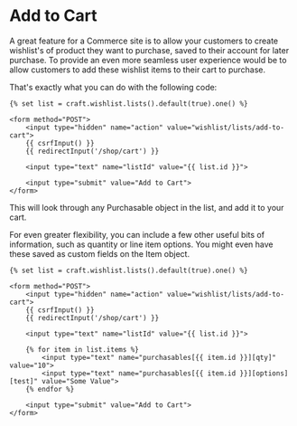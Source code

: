 # Add to Cart

A great feature for a Commerce site is to allow your customers to create wishlist's of product they want to purchase, saved to their account for later purchase. To provide an even more seamless user experience would be to allow customers to add these wishlist items to their cart to purchase.

That's exactly what you can do with the following code:

```twig
{% set list = craft.wishlist.lists().default(true).one() %}

<form method="POST">
    <input type="hidden" name="action" value="wishlist/lists/add-to-cart">
    {{ csrfInput() }}
    {{ redirectInput('/shop/cart') }}

    <input type="text" name="listId" value="{{ list.id }}">

    <input type="submit" value="Add to Cart">
</form>
```

This will look through any Purchasable object in the list, and add it to your cart.

For even greater flexibility, you can include a few other useful bits of information, such as quantity or line item options. You might even have these saved as custom fields on the Item object.

```twig
{% set list = craft.wishlist.lists().default(true).one() %}

<form method="POST">
    <input type="hidden" name="action" value="wishlist/lists/add-to-cart">
    {{ csrfInput() }}
    {{ redirectInput('/shop/cart') }}

    <input type="text" name="listId" value="{{ list.id }}">

    {% for item in list.items %}
        <input type="text" name="purchasables[{{ item.id }}][qty]" value="10">
        <input type="text" name="purchasables[{{ item.id }}][options][test]" value="Some Value">
    {% endfor %}

    <input type="submit" value="Add to Cart">
</form>
```
